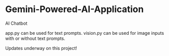 # Gemini-Powered-AI-Application
AI Chatbot

app.py can be used for text prompts.
vision.py can be used for image inputs with or without text prompts.

Updates underway on this project!

